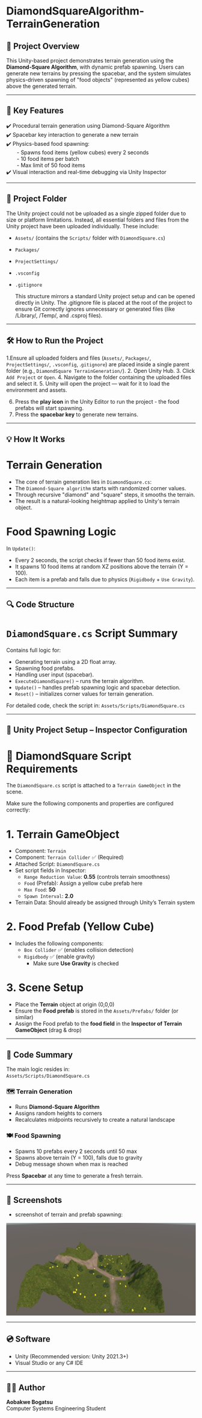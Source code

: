 # DiamondSquareAlgorithm-TerrainGeneration

## 📖 Project Overview

This Unity-based project demonstrates terrain generation using the **Diamond-Square Algorithm**, with dynamic prefab spawning. Users can generate new terrains by pressing the spacebar, and the system simulates physics-driven spawning of "food objects" (represented as yellow cubes) above the generated terrain.

---

## 🧠 Key Features

✔️ Procedural terrain generation using Diamond-Square Algorithm  
✔️ Spacebar key interaction to generate a new terrain  
✔️ Physics-based food spawning:  
  - Spawns food items (yellow cubes) every 2 seconds  
  - 10 food items per batch  
  - Max limit of 50 food items  
✔️ Visual interaction and real-time debugging via Unity Inspector  

---

## 📁 Project Folder

  The Unity project could not be uploaded as a single zipped folder due to size or platform limitations. Instead, all essential folders and files from the Unity project have been uploaded individually. These include:

- `Assets/` (contains the `Scripts/` folder with `DiamondSquare.cs`)
- `Packages/`
- `ProjectSettings/`
- `.vsconfig`
- `.gitignore`

  This structure mirrors a standard Unity project setup and can be opened directly in Unity. The .gitignore file is placed at the root of the project to ensure Git correctly ignores unnecessary or generated files (like /Library/, /Temp/, and .csproj files).

---

## 🛠️ How to Run the Project

1.Ensure all uploaded folders and files (`Assets/`, `Packages/`, `ProjectSettings/`, `.vsconfig`, .`gitignore`) are placed inside a single parent folder (e.g., `DiamondSquare TerrainGeneration/`).
2. Open Unity Hub.
3. Click `Add Project` or `Open`.
4. Navigate to the folder containing the uploaded files and select it.
5. Unity will open the project — wait for it to load the environment and assets.

6. Press the **play icon** in the Unity Editor to run the project - the food prefabs will start spawning.
7. Press the **spacebar key** to generate new terrains.

---

## 💡 How It Works

# Terrain Generation #

- The core of terrain generation lies in `DiamondSquare.cs`:
- The `Diamond-Square algorithm` starts with randomized corner values.
- Through recursive "diamond" and "square" steps, it smooths the terrain.
- The result is a natural-looking heightmap applied to Unity's terrain object.

# Food Spawning Logic #

In `Update()`:
- Every 2 seconds, the script checks if fewer than 50 food items exist.
- It spawns 10 food items at random XZ positions above the terrain (Y = 100).
- Each item is a prefab and falls due to physics (`Rigidbody` + `Use Gravity`).

---

## 🔍 Code Structure

# `DiamondSquare.cs` Script Summary #

Contains full logic for:
- Generating terrain using a 2D float array.
- Spawning food prefabs.
- Handling user input (spacebar).
- `ExecuteDiamondSquare()` – runs the terrain algorithm.
- `Update()` – handles prefab spawning logic and spacebar detection.
- `Reset()` – initializes corner values for terrain generation.

For detailed code, check the script in:
`Assets/Scripts/DiamondSquare.cs`

---

## 🧱 Unity Project Setup – Inspector Configuration
# 🎯 DiamondSquare Script Requirements #
The `DiamondSquare.cs` script is attached to a `Terrain GameObject` in the scene.

Make sure the following components and properties are configured correctly:

# 1. Terrain GameObject #
- Component: `Terrain`
- Component: `Terrain Collider` ✅ (Required)
- Attached Script: `DiamondSquare.cs`
- Set script fields in Inspector:
  - `Range Reduction Value`: **0.55** (controls terrain smoothness)
  - `Food` (Prefab): Assign a yellow cube prefab here
  - `Max Food`: **50**
  - `Spawn Interval`: **2.0**
- Terrain Data: Should already be assigned through Unity’s Terrain system

# 2. Food Prefab (Yellow Cube) #
- Includes the following components:
  - `Box Collider` ✅ (enables collision detection)
  - `Rigidbody` ✅ (enable gravity)
    - Make sure **Use Gravity** is checked

# 3. Scene Setup #
- Place the **Terrain** object at origin (0,0,0)
- Ensure the **Food prefab** is stored in the `Assets/Prefabs/` folder (or similar)
- Assign the Food prefab to the **food field** in the **Inspector of Terrain GameObject** (drag & drop)

---

## 🧠 Code Summary

The main logic resides in:  
`Assets/Scripts/DiamondSquare.cs`

### 🗺️ Terrain Generation
- Runs **Diamond-Square Algorithm**
- Assigns random heights to corners
- Recalculates midpoints recursively to create a natural landscape

### 🍽️ Food Spawning
- Spawns 10 prefabs every 2 seconds until 50 max
- Spawns above terrain (Y = 100), falls due to gravity
- Debug message shown when max is reached

Press **Spacebar** at any time to generate a fresh terrain.

---

## 📸 Screenshots
- screenshot of terrain and prefab spawning:

![scene](scene.png)

---

## 💿 Software

- Unity (Recommended version: Unity 2021.3+)
- Visual Studio or any C# IDE

---

## 🙋‍♂️ Author

**Aobakwe Bogatsu**  
Computer Systems Engineering Student









